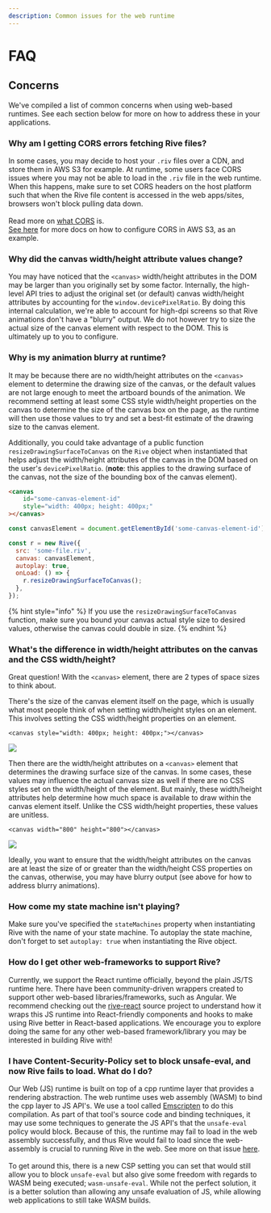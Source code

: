 ```yaml
---
description: Common issues for the web runtime
---
```


# FAQ

## Concerns

We've compiled a list of common concerns when using web-based runtimes. See each section below for more on how to address these in your applications.

### Why am I getting CORS errors fetching Rive files?

In some cases, you may decide to host your `.riv` files over a CDN, and store them in AWS S3 for example. At runtime, some users face CORS issues where you may not be able to load in the `.riv` file in the web runtime. When this happens, make sure to set CORS headers on the host platform such that when the Rive file content is accessed in the web apps/sites, browsers won't block pulling data down.\
\
Read more on [what CORS](https://developer.mozilla.org/en-US/docs/Web/HTTP/CORS) is.\
[See here](https://docs.aws.amazon.com/AmazonS3/latest/userguide/ManageCorsUsing.html#cors-example-1) for more docs on how to configure CORS in AWS S3, as an example.

### Why did the canvas width/height attribute values change?

You may have noticed that the `<canvas>` width/height attributes in the DOM may be larger than you originally set by some factor. Internally, the high-level API tries to adjust the original set (or default) canvas width/height attributes by accounting for the `window.devicePixelRatio`. By doing this internal calculation, we're able to account for high-dpi screens so that Rive animations don't have a "blurry" output. We do not however try to size the actual size of the canvas element with respect to the DOM. This is ultimately up to you to configure.

### Why is my animation blurry at runtime?

It may be because there are no width/height attributes on the `<canvas>` element to determine the drawing size of the canvas, or the default values are not large enough to meet the artboard bounds of the animation. We recommend setting at least some CSS style width/height properties on the canvas to determine the size of the canvas box on the page, as the runtime will then use those values to try and set a best-fit estimate of the drawing size to the canvas element.

Additionally, you could take advantage of a public function `resizeDrawingSurfaceToCanvas` on the `Rive` object when instantiated that helps adjust the width/height attributes of the canvas in the DOM based on the user's `devicePixelRatio`. (**note**: this applies to the drawing surface of the canvas, not the size of the bounding box of the canvas element).

```html
<canvas
    id="some-canvas-element-id"
    style="width: 400px; height: 400px;"
></canvas>
```

```javascript
const canvasElement = document.getElementById('some-canvas-element-id');

const r = new Rive({
  src: 'some-file.riv',
  canvas: canvasElement,
  autoplay: true,
  onLoad: () => {
    r.resizeDrawingSurfaceToCanvas();
  },
});
```

{% hint style="info" %}
If you use the `resizeDrawingSurfaceToCanvas` function, make sure you bound your canvas actual style size to desired values, otherwise the canvas could double in size.&#x20;
{% endhint %}

### What's the difference in width/height attributes on the canvas and the CSS width/height?

Great question! With the `<canvas>` element, there are 2 types of space sizes to think about.

There's the size of the canvas element itself on the page, which is usually what most people think of when setting width/height styles on an element. This involves setting the CSS width/height properties on an element.

```
<canvas style="width: 400px; height: 400px;"></canvas>
```

![](../../../.gitbook/assets/outer-canvas.png)

Then there are the width/height attributes on a `<canvas>` element that determines the drawing surface size of the canvas. In some cases, these values may influence the actual canvas size as well if there are no CSS styles set on the width/height of the element. But mainly, these width/height attributes help determine how much space is available to draw within the canvas element itself. Unlike the CSS width/height properties, these values are unitless.

```
<canvas width="800" height="800"></canvas>
```

![](../../../.gitbook/assets/inner-canvas.png)

Ideally, you want to ensure that the width/height attributes on the canvas are at least the size of or greater than the width/height CSS properties on the canvas, otherwise, you may have blurry output (see above for how to address blurry animations).

### How come my state machine isn't playing?

Make sure you've specified the `stateMachines` property when instantiating Rive with the name of your state machine. To autoplay the state machine, don't forget to set `autoplay: true` when instantiating the Rive object.

### How do I get other web-frameworks to support Rive?

Currently, we support the React runtime officially, beyond the plain JS/TS runtime here. There have been community-driven wrappers created to support other web-based libraries/frameworks, such as Angular. We recommend checking out the [rive-react](https://github.com/rive-app/rive-react) source project to understand how it wraps this JS runtime into React-friendly components and hooks to make using Rive better in React-based applications. We encourage you to explore doing the same for any other web-based framework/library you may be interested in building Rive with!

### I have Content-Security-Policy set to block unsafe-eval, and now Rive fails to load. What do I do?

Our Web (JS) runtime is built on top of a cpp runtime layer that provides a rendering abstraction. The web runtime uses web assembly (WASM) to bind the cpp layer to JS API's. We use a tool called [Emscripten](https://emscripten.org/) to do this compilation. As part of that tool's source code and binding techniques, it may use some techniques to generate the JS API's that the `unsafe-eval` policy would block. Because of this, the runtime may fail to load in the web assembly successfully, and thus Rive would fail to load since the web-assembly is crucial to running Rive in the web. See more on that issue [here](https://github.com/WebAssembly/content-security-policy/issues/7). \
\
To get around this, there is a new CSP setting you can set that would still allow you to block `unsafe-eval` but also give some freedom with regards to WASM being executed; `wasm-unsafe-eval`. While not the perfect solution, it is a better solution than allowing any unsafe evaluation of JS, while allowing web applications to still take WASM builds.\
\
&#x20;
